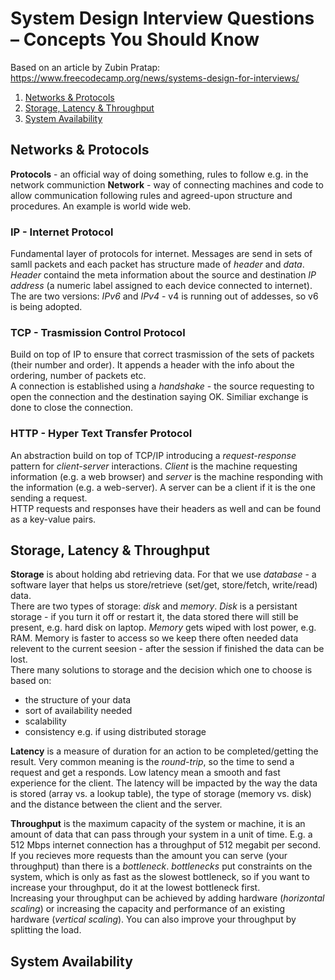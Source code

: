 # System Design Interview Questions – Concepts You Should Know
Based on an article by Zubin Pratap: https://www.freecodecamp.org/news/systems-design-for-interviews/

1. [Networks & Protocols](#networks--protocols)
2. [Storage, Latency & Throughput](#storage-latency--throughput)
3. [System Availability](#system-availability)

## Networks & Protocols
**Protocols** - an official way of doing something, rules to follow e.g. in the network communiction
**Network** - way of connecting machines and code to allow communication following rules and agreed-upon structure and procedures. An example is world wide web.
### IP - Internet Protocol
Fundamental layer of protocols for internet. Messages are send in sets of samll packets and each packet has structure made of *header* and *data*. *Header* containd the meta information about the source and destination *IP address* (a numeric label assigned to each device connected to internet).  
The are two versions: *IPv6* and *IPv4* - v4 is running out of addesses, so v6 is being adopted.
### TCP - Trasmission Control Protocol
Build on top of IP to ensure that correct trasmission of the sets of packets (their number and order). It appends a header with the info about the ordering, number of packets etc.  
A connection is established using a *handshake* - the source requesting to open the connection and the destination saying OK. Similiar exchange is done to close the connection.
### HTTP - Hyper Text Transfer Protocol
An abstraction build on top of TCP/IP introducing a *request-response* pattern for *client-server* interactions. *Client* is the machine requesting information (e.g. a web browser) and *server* is the machine responding with the information (e.g. a web-server). A server can be a client if it is the one sending a request.  
HTTP requests and responses have their headers as well and can be found as a key-value pairs.

## Storage, Latency & Throughput
**Storage** is about holding abd retrieving data. For that we use *database* - a software layer that helps us store/retrieve (set/get, store/fetch, write/read) data.  
There are two types of storage: *disk* and *memory*. *Disk* is a persistant storage - if you turn it off or restart it, the data stored there will still be present, e.g. hard disk on laptop. *Memory* gets wiped with lost power, e.g. RAM. Memory is faster to access so we keep there often needed data relevent to the current seesion - after the session if finished the data can be lost.  
There many solutions to storage and the decision which one to choose is  based on:  
* the structure of your data  
* sort of availability needed  
* scalability  
* consistency e.g. if using distributed storage  

**Latency** is a measure of duration for an action to be completed/getting the result. Very common meaning is the *round-trip*, so the time to send a request and get a responds. Low latency mean a smooth and fast experience for the client. The latency will be impacted by the way the data is stored (array vs. a lookup table), the type of storage (memory vs. disk) and the distance between the client and the server.

**Throughput** is the maximum capacity of the system or machine, it is an amount of data that can pass through your system in a unit of time. E.g. a 512 Mbps internet connection has a throughput of 512 megabit per second.
If you recieves more requests than the amount you can serve (your throughput) than there is a *bottleneck*. *bottlenecks* put constraints on the system, which is only as fast as the slowest bottleneck, so if you want to increase your throughput, do it at the lowest bottleneck first.  
Increasing your throughput can be achieved by adding hardware (*horizontal scaling*) or increasing the capacity and performance of an existing hardware (*vertical scaling*). You can also improve your throughput by splitting the load.

## System Availability
